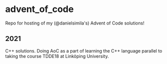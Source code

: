 # advent_of_code 
Repo for hosting of my (@danielsimila's) Advent of Code solutions! 

## 2021 
C++ solutions. Doing AoC as a part of learning the C++ language parallel to taking the course TDDE18 at Linköping University.  
